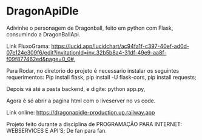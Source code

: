 # DragonApiDle

Adivinhe o personagem de Dragonball, feito em python com Flask, consumindo a DragonBallApi.


Link FluxoGrama: https://lucid.app/lucidchart/ac94fa1f-c397-40ef-ad0d-07e124e309f6/edit?invitationId=inv_32b5b8a4-31df-49e9-aa8f-f09f877462ed&page=0_0#,

Para Rodar, no diretorio do projeto é necessario instalar os seguintes requerimentos:
Pip install flask,
pip install -U flask-cors,
pip install requests;

Depois vá até a pasta backend, e digite:
python app.py,

Agora é só abrir a pagina html com o liveserver no vs code.

Link online: https://dragonapidle-production.up.railway.app

Projeto feito durante a disciplina de PROGRAMAÇÃO PARA INTERNET: WEBSERVICES E API'S;
De fan para fan.
